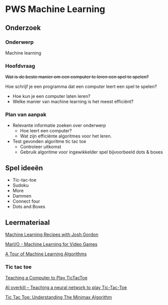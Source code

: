 # PWS Machine Learning

## Onderzoek
### Onderwerp
Machine learning

### Hoofdvraag
~~Wat is de beste manier om een computer te leren een spel te spelen?~~

Hoe schrijf je een programma dat een computer leert een spel te spelen?

- Hoe kun je een computer laten leren?
- Welke manier van machine learning is het meest efficiënt?

### Plan van aanpak
- Relevante informatie zoeken over onderwerp
    * Hoe leert een computer?
    * Wat zijn efficiënte algoritmes voor het leren.
- Test gevonden algoritme tic tac toe
    * Controleer uitkomst
    * Gebruik algoritme voor ingewikkelder spel bijvoorbeeld dots & boxes

## Spel ideeën
- Tic-tac-toe
- Sudoku
- More
- Dammen
- Connect four
- Dots and Boxes

## Leermateriaal
[Machine Learning Recipes with Josh Gordon](http://www.youtube.com/playlist?list=PLOU2XLYxmsIIuiBfYad6rFYQU_jL2ryal)

[MarI/O - Machine Learning for Video Games](https://youtu.be/qv6UVOQ0F44)

[A Tour of Machine Learning Algorithms](http://machinelearningmastery.com/a-tour-of-machine-learning-algorithms/)

### Tic tac toe
[Teaching a Computer to Play TicTacToe](http://www.christopia.net/blog/teaching-a-computer-to-play-tictactoe)

[AI overkill – Teaching a neural network to play Tic-Tac-Toe](https://dratewka.wordpress.com/2013/03/15/ai-overkill-teaching-a-neural-network-to-play-tic-tac-toe/)

[Tic Tac Toe: Understanding The Minimax Algorithm](http://neverstopbuilding.com/minimax)

